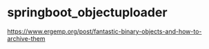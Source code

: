 # springboot_objectuploader

https://www.ergemp.org/post/fantastic-binary-objects-and-how-to-archive-them

